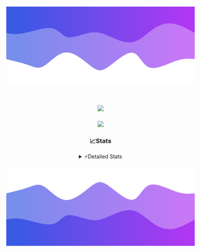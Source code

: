 ![Header](./header.png)
<div align="center">

<h1 align="center">
  <a href="https://git.io/typing-svg">
    <img src="https://readme-typing-svg.herokuapp.com/?lines=Hello,+There!+%F0%9F%91%8B;This+is+chicho.;Owner+on+Ocean;&center=true&size=25">
  </a>
</h1>
  
<p align="center">
  <img src="https://lanyard.cnrad.dev/api/852683595378196480" />
</p>

### 📈Stats
<details>
    <summary> ⚡Detailed Stats</summary>
    <br/>

<!--START_SECTION:waka-->
![Code Time](http://img.shields.io/badge/Code%20Time-516%20hrs%2046%20mins-blue)

![Profile Views](http://img.shields.io/badge/Profile%20Views-0-blue)

**🐱 My GitHub Data** 

> 📦 43.8 kB Used in GitHub's Storage 
 > 
> 🏆 46 Contributions in the Year 2023
 > 
> 🚫 Not Opted to Hire
 > 
> 📜 12 Public Repositories 
 > 
> 🔑 7 Private Repositories 
 > 
**I'm a Night 🦉** 

```text
🌞 Morning                17 commits          █░░░░░░░░░░░░░░░░░░░░░░░░   04.91 % 
🌆 Daytime                38 commits          ███░░░░░░░░░░░░░░░░░░░░░░   10.98 % 
🌃 Evening                151 commits         ███████████░░░░░░░░░░░░░░   43.64 % 
🌙 Night                  140 commits         ██████████░░░░░░░░░░░░░░░   40.46 % 
```
📅 **I'm Most Productive on Tuesday** 

```text
Monday                   19 commits          █░░░░░░░░░░░░░░░░░░░░░░░░   05.49 % 
Tuesday                  100 commits         ███████░░░░░░░░░░░░░░░░░░   28.90 % 
Wednesday                62 commits          ████░░░░░░░░░░░░░░░░░░░░░   17.92 % 
Thursday                 45 commits          ███░░░░░░░░░░░░░░░░░░░░░░   13.01 % 
Friday                   38 commits          ███░░░░░░░░░░░░░░░░░░░░░░   10.98 % 
Saturday                 31 commits          ██░░░░░░░░░░░░░░░░░░░░░░░   08.96 % 
Sunday                   51 commits          ████░░░░░░░░░░░░░░░░░░░░░   14.74 % 
```


📊 **This Week I Spent My Time On** 

```text
🕑︎ Time Zone: America/Argentina/Buenos_Aires

💬 Programming Languages: 
Python                   11 hrs 22 mins      ██████████████░░░░░░░░░░░   54.18 % 
JavaScript               5 hrs 17 mins       ██████░░░░░░░░░░░░░░░░░░░   25.20 % 
HTML                     3 hrs 51 mins       █████░░░░░░░░░░░░░░░░░░░░   18.38 % 
JSON                     26 mins             █░░░░░░░░░░░░░░░░░░░░░░░░   02.08 % 
Bash                     2 mins              ░░░░░░░░░░░░░░░░░░░░░░░░░   00.17 % 

🔥 Editors: 
VS Code                  21 hrs              █████████████████████████   100.00 % 

🐱‍💻 Projects: 
Unknown Project          11 hrs 56 mins      ██████████████░░░░░░░░░░░   56.85 % 
Coder                    7 hrs 30 mins       █████████░░░░░░░░░░░░░░░░   35.77 % 
ecommerce                1 hr 33 mins        ██░░░░░░░░░░░░░░░░░░░░░░░   07.38 % 

💻 Operating System: 
Windows                  21 hrs              █████████████████████████   100.00 % 
```

**I Mostly Code in JavaScript** 

```text
JavaScript               9 repos             ████████░░░░░░░░░░░░░░░░░   32.14 % 
HTML                     4 repos             ████░░░░░░░░░░░░░░░░░░░░░   14.29 % 
CSS                      4 repos             ████░░░░░░░░░░░░░░░░░░░░░   14.29 % 
C#                       2 repos             ██░░░░░░░░░░░░░░░░░░░░░░░   07.14 % 
Batchfile                1 repo              █░░░░░░░░░░░░░░░░░░░░░░░░   03.57 % 
```




 Last Updated on 10/11/2023 17:11:31 UTC
<!--END_SECTION:waka-->
</details>

![Footer](./footer.png)
